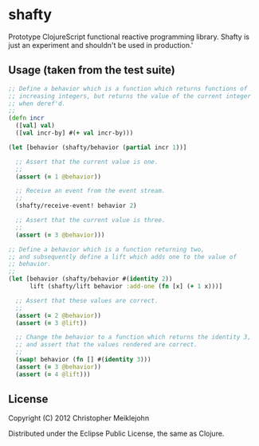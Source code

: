 # shafty

Prototype ClojureScript functional reactive programming library. Shafty is
just an experiment and shouldn't be used in production.'

## Usage (taken from the test suite)

```clojure
;; Define a behavior which is a function which returns functions of
;; increasing integers, but returns the value of the current integer
;; when deref'd.
;;
(defn incr
  ([val] val)
  ([val incr-by] #(+ val incr-by)))

(let [behavior (shafty/behavior (partial incr 1))]

  ;; Assert that the current value is one.
  ;;
  (assert (= 1 @behavior))

  ;; Receive an event from the event stream.
  ;;
  (shafty/receive-event! behavior 2)

  ;; Assert that the current value is three.
  ;;
  (assert (= 3 @behavior)))

;; Define a behavior which is a function returning two,
;; and subsequently define a lift which adds one to the value of
;; behavior.
;;
(let [behavior (shafty/behavior #(identity 2))
      lift (shafty/lift behavior :add-one (fn [x] (+ 1 x)))]

  ;; Assert that these values are correct.
  ;;
  (assert (= 2 @behavior))
  (assert (= 3 @lift))

  ;; Change the behavior to a function which returns the identity 3,
  ;; and assert that the values rendered are correct.
  ;;
  (swap! behavior (fn [] #(identity 3)))
  (assert (= 3 @behavior))
  (assert (= 4 @lift)))
```

## License

Copyright (C) 2012 Christopher Meiklejohn

Distributed under the Eclipse Public License, the same as Clojure.
